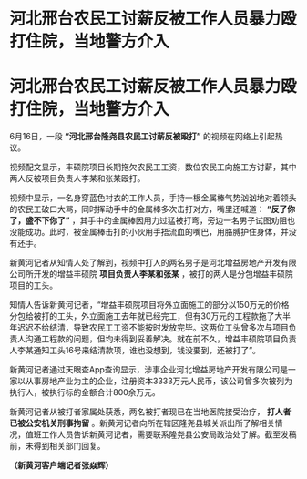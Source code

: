 # 河北邢台农民工讨薪反被工作人员暴力殴打住院，当地警方介入

# 河北邢台农民工讨薪反被工作人员暴力殴打住院，当地警方介入

6月16日，一段 **“河北邢台隆尧县农民工讨薪反被殴打”** 的视频在网络上引起热议。

视频配文显示，丰硕院项目长期拖欠农民工工资，数位农民工向施工方讨薪，其中两人反被项目负责人李某和张某殴打。

视频中显示，一名身穿蓝色衬衣的工作人员，手持一根金属棒气势汹汹地对着领头的农民工破口大骂，同时挥动手中的金属棒多次击打对方，嘴里还喊道：
**“反了你了，盛不下你了”**
，其手中的金属棒因用力过猛被打弯，旁边一名男子试图劝阻也没能成功。此时，被金属棒击打的小伙用手捂流血的嘴巴，用胳膊护住身体，并没有还手。

新黄河记者从知情人处了解到，视频中打人的两名男子是河北增益房地产开发有限公司所开发的增益丰硕院 **项目负责人李某和张某**
，被打的两人是分包增益丰硕院项目的工头。

知情人告诉新黄河记者，“增益丰硕院项目将外立面施工的部分以150万元的价格分包给被打的工头，外立面施工去年就已经完工，但有30万元的工程款拖了大半年迟迟不给结清，导致农民工工资不能按时发放完毕。这两位工头曾多次与项目负责人沟通工程款的问题，但均未得到妥善解决。就在前不久，增益丰硕院项目负责人李某通知工头16号来结清款项，谁也没想到，钱没要到，还被打了”。

新黄河记者通过天眼查App查询显示，涉事企业河北增益房地产开发有限公司是一家以从事房地产业为主的企业，注册资本3333万元人民币，该公司曾多次被列为执行人，被执行标的金额合计800余万元。

新黄河记者从被打者家属处获悉，两名被打者现已在当地医院接受治疗， **打人者已被公安机关刑事拘留**
。新黄河记者向所在辖区隆尧县城关派出所了解相关情况，值班工作人员告诉新黄河记者，需要联系隆尧县公安局政治处了解。截至发稿前，未得到相关部门回复。

**（新黄河客户端记者张焱辉）**

